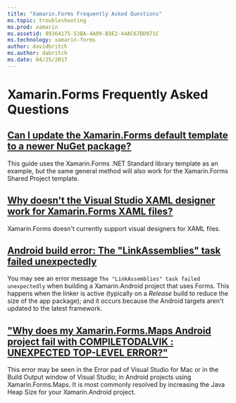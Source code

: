 ```yaml
---
title: "Xamarin.Forms Frequently Asked Questions"
ms.topic: troubleshooting
ms.prod: xamarin
ms.assetid: 89364175-53BA-4A09-B3E2-44AC67DD971C
ms.technology: xamarin-forms
author: davidbritch
ms.author: dabritch
ms.date: 04/25/2017
---
```


# Xamarin.Forms Frequently Asked Questions

## [Can I update the Xamarin.Forms default template to a newer NuGet package?](update-forms-template.md)
This guide uses the Xamarin.Forms .NET Standard library template as an example, but the same general method will also work for the Xamarin.Forms Shared Project template.

## [Why doesn't the Visual Studio XAML designer work for Xamarin.Forms XAML files?](forms-xaml-designer.md)
Xamarin.Forms doesn't currently support visual designers for XAML files.

## [Android build error: The "LinkAssemblies" task failed unexpectedly](android-linkassemblies-error.md)
You may see an error message `The "LinkAssemblies" task failed unexpectedly` when building a Xamarin.Android project that uses Forms. This happens when the linker is active (typically on a *Release* build to reduce the size of the app package); and it occurs because the Android targets aren't updated to the latest framework.

## ["Why does my Xamarin.Forms.Maps Android project fail with COMPILETODALVIK : UNEXPECTED TOP-LEVEL ERROR?"](maps-compiletodalvik-error.md)
This error may be seen in the Error pad of Visual Studio for Mac or in the Build Output window of Visual Studio; in Android projects using Xamarin.Forms.Maps. It is most commonly resolved by increasing the Java Heap Size for your Xamarin.Android project.
